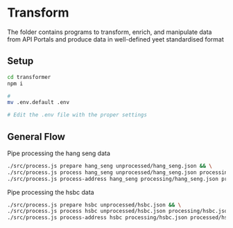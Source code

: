 # Transform

The folder contains programs to transform, enrich, and manipulate data from API Portals and produce data in well-defined yeet standardised format

## Setup

```bash
cd transformer
npm i

#
mv .env.default .env

# Edit the .env file with the proper settings
```

## General Flow

Pipe processing the hang seng data

```bash
./src/process.js prepare hang_seng unprocessed/hang_seng.json && \
./src/process.js process hang_seng unprocessed/hang_seng.json processing/hang_seng.json && \
./src/process.js process-address hang_seng processing/hang_seng.json processed/hang_seng.json
```

Pipe processing the hsbc data

```bash
./src/process.js prepare hsbc unprocessed/hsbc.json && \
./src/process.js process hsbc unprocessed/hsbc.json processing/hsbc.json && \
./src/process.js process-address hsbc processing/hsbc.json processed/hsbc.json

```
